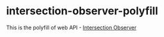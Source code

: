 # intersection-observer-polyfill
This is the polyfill of web API - [Intersection Observer](https://developer.mozilla.org/en-US/docs/Web/API/Intersection_Observer_API)

